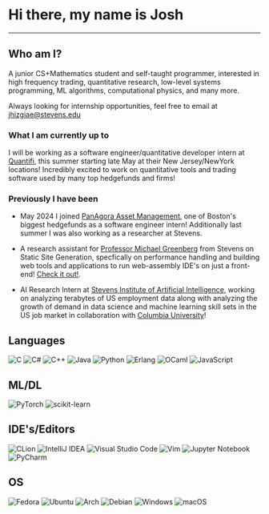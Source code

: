 # Hi there, my name is Josh

--------------------------------------

## Who am I?

A junior CS+Mathematics student and self-taught programmer, interested in high frequency trading, quantitative research, low-level systems programming, ML algorithms, computational physics, and many more.

Always looking for internship opportunities, feel free to email at <jhizgiae@stevens.edu>

### What I am currently up to

I will be working as a software engineer/quantitative developer intern at [Quantifi](https://www.quantifisolutions.com), this summer starting late May at their New Jersey/NewYork locations! Incredibly excited to work on quantitative tools and trading software used by many top hedgefunds and firms!

### Previously I have been

- May 2024 I joined [PanAgora Asset Management](https://www.panagora.com/), one of Boston's biggest hedgefunds as a software engineer intern! Additionally last summer I was also working as a researcher at Stevens.

- A research assistant for [Professor Michael Greenberg](https://greenberg.science/) from Stevens on Static Site Generation, specfically on performance handling and building web tools and applications to run web-assembly IDE's on just a front-end! [Check it out!](https://cs515s2024.greenberg.science).

- AI Research Intern at [Stevens Institute of Artificial Intelligence](https://www.stevens.edu/stevens-institute-for-artificial-intelligence), working on analyzing terabytes of US employment data along with analyzing the growth of demand in data science and machine learning skill sets in the US job market in collaboration with [Columbia University](https://research.columbia.edu/)!

## Languages

![C](https://img.shields.io/badge/c-%2300599C.svg?style=for-the-badge&logo=c&logoColor=white)
![C#](https://img.shields.io/badge/c%23-%23239120.svg?style=for-the-badge&logo=csharp&logoColor=white)
![C++](https://img.shields.io/badge/c++-%2300599C.svg?style=for-the-badge&logo=c%2B%2B&logoColor=white)
![Java](https://img.shields.io/badge/java-%23ED8B00.svg?style=for-the-badge&logo=openjdk&logoColor=white)
![Python](https://img.shields.io/badge/python-3670A0?style=for-the-badge&logo=python&logoColor=ffdd54)
![Erlang](https://img.shields.io/badge/Erlang-white.svg?style=for-the-badge&logo=erlang&logoColor=a90533)
![OCaml](https://img.shields.io/badge/OCaml-%23E98407.svg?style=for-the-badge&logo=ocaml&logoColor=white)
![JavaScript](https://img.shields.io/badge/javascript-%23323330.svg?style=for-the-badge&logo=javascript&logoColor=%23F7DF1E)

## ML/DL

![PyTorch](https://img.shields.io/badge/PyTorch-%23EE4C2C.svg?style=for-the-badge&logo=PyTorch&logoColor=white)
![scikit-learn](https://img.shields.io/badge/scikit--learn-%23F7931E.svg?style=for-the-badge&logo=scikit-learn&logoColor=white)

## IDE's/Editors

![CLion](https://img.shields.io/badge/CLion-black?style=for-the-badge&logo=clion&logoColor=white)
![IntelliJ IDEA](https://img.shields.io/badge/IntelliJIDEA-000000.svg?style=for-the-badge&logo=intellij-idea&logoColor=white)
![Visual Studio Code](https://img.shields.io/badge/Visual%20Studio%20Code-0078d7.svg?style=for-the-badge&logo=visual-studio-code&logoColor=white)
![Vim](https://img.shields.io/badge/VIM-%2311AB00.svg?style=for-the-badge&logo=vim&logoColor=white)
![Jupyter Notebook](https://img.shields.io/badge/jupyter-%23FA0F00.svg?style=for-the-badge&logo=jupyter&logoColor=white)
![PyCharm](https://img.shields.io/badge/pycharm-143?style=for-the-badge&logo=pycharm&logoColor=black&color=black&labelColor=green)

## OS

![Fedora](https://img.shields.io/badge/Fedora-294172?style=for-the-badge&logo=fedora&logoColor=white)
![Ubuntu](https://img.shields.io/badge/Ubuntu-E95420?style=for-the-badge&logo=ubuntu&logoColor=white)
![Arch](https://img.shields.io/badge/Arch%20Linux-1793D1?logo=arch-linux&logoColor=fff&style=for-the-badge)
![Debian](https://img.shields.io/badge/Debian-D70A53?style=for-the-badge&logo=debian&logoColor=white)
![Windows](https://img.shields.io/badge/Windows-0078D6?style=for-the-badge&logo=windows&logoColor=white)
![macOS](https://img.shields.io/badge/mac%20os-000000?style=for-the-badge&logo=macos&logoColor=F0F0F0)

